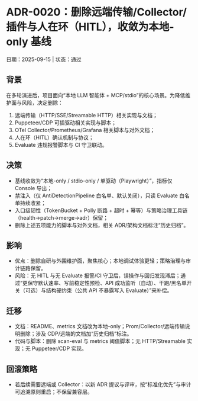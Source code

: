 # ADR-0020：删除远端传输/Collector/插件与人在环（HITL），收敛为本地-only 基线

日期：2025-09-15  | 状态：通过

## 背景

在多轮演进后，项目面向“本地 LLM 智能体 + MCP/stdio”的核心场景。为降低维护面与风险，决定删除：
1) 远端传输（HTTP/SSE/Streamable HTTP）相关实现与文档；
2) Puppeteer/CDP 可插驱动相关实现与脚本；
3) OTel Collector/Prometheus/Grafana 相关脚本与对外文档；
4) 人在环（HITL）确认机制与协议；
5) Evaluate 违规报警脚本与 CI 守卫联动。

## 决策

- 基线收敛为“本地-only / stdio-only / 单驱动（Playwright）”，指标仅 Console 导出；
- 禁注入（仅 AntiDetectionPipeline 白名单、默认关闭），只读 Evaluate 白名单持续收紧；
- 入口级韧性（TokenBucket + Polly 断路 + 超时 + 幂等）与策略治理工具链（health→patch→merge→adr）保留；
- 删除上述五项能力的脚本与对外文档，相关 ADR/架构文档标注“历史归档”。

## 影响

- 优点：删除自研与外围维护面，聚焦核心；本地调试体验更轻；策略治理与审计链路保留。
- 风险：无 HITL 与无 Evaluate 报警/CI 守卫后，误操作与回归发现滞后；通过“更保守默认速率、写前稳定性预检、API 成功监听（自动）、干跑/黑名单开关（可选）与结构硬约束（公共 API 不暴露写入 Evaluate）”来补偿。

## 迁移

- 文档：README、metrics 文档改为本地-only；Prom/Collector/远端传输说明删除；涉及 CDP/远端的文档加“历史归档”标注。
- 代码与脚本：删除 scan-eval 与 metrics 阈值脚本；无 HTTP/Streamable 实现；无 Puppeteer/CDP 实现。

## 回滚策略

- 若后续需要远端或 Collector：以新 ADR 提议与评审，按“标准化优先”与审计可追溯原则重启；不保留兼容层。

